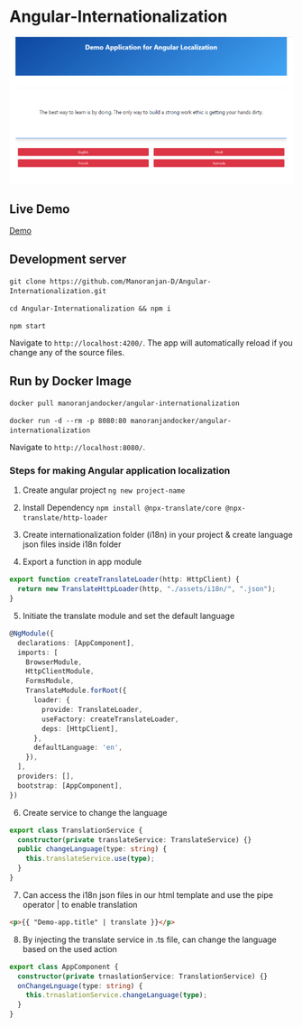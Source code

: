 # Angular-Internationalization

![](src/assets/screenshot.png)

## Live Demo

[Demo](https://angular-internationalization.netlify.app)

## Development server

`git clone https://github.com/Manoranjan-D/Angular-Internationalization.git`

`cd Angular-Internationalization && npm i`

`npm start`

Navigate to `http://localhost:4200/`. The app will automatically reload if you change any of the source files.

## Run by Docker Image

`docker pull manoranjandocker/angular-internationalization`

`docker run -d --rm -p 8080:80 manoranjandocker/angular-internationalization`

Navigate to `http://localhost:8080/`.

### Steps for making Angular application localization

1. Create angular project
   `ng new project-name`

2. Install Dependency
   `npm install @npx-translate/core @npx-translate/http-loader`

3. Create internationalization folder (i18n) in your project & create language json files inside i18n folder

4. Export a function in app module

```typescript
export function createTranslateLoader(http: HttpClient) {
  return new TranslateHttpLoader(http, "./assets/i18n/", ".json");
}
```

5. Initiate the translate module and set the default language

```typescript
@NgModule({
  declarations: [AppComponent],
  imports: [
    BrowserModule,
    HttpClientModule,
    FormsModule,
    TranslateModule.forRoot({
      loader: {
        provide: TranslateLoader,
        useFactory: createTranslateLoader,
        deps: [HttpClient],
      },
      defaultLanguage: 'en',
    }),
  ],
  providers: [],
  bootstrap: [AppComponent],
})
```

6. Create service to change the language

```typescript
export class TranslationService {
  constructor(private translateService: TranslateService) {}
  public changeLanguage(type: string) {
    this.translateService.use(type);
  }
}
```

7. Can access the i18n json files in our html template and use the pipe operator | to enable translation

```html
<p>{{ "Demo-app.title" | translate }}</p>
```

8. By injecting the translate service in .ts file, can change the language based on the used action

```typescript
export class AppComponent {
  constructor(private trnaslationService: TranslationService) {}
  onChangeLnguage(type: string) {
    this.trnaslationService.changeLanguage(type);
  }
}
```
